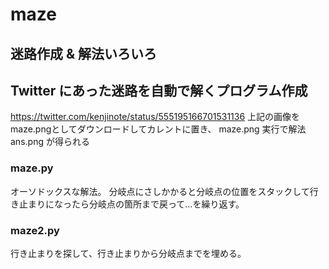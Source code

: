 # maze

## 迷路作成 & 解法いろいろ

## Twitter にあった迷路を自動で解くプログラム作成
https://twitter.com/kenjinote/status/555195166701531136
上記の画像をmaze.pngとしてダウンロードしてカレントに置き、
maze.png 実行で解法 ans.png が得られる

### maze.py
オーソドックスな解法。
分岐点にさしかかると分岐点の位置をスタックして行き止まりになったら分岐点の箇所まで戻って…を繰り返す。

### maze2.py
行き止まりを探して、行き止まりから分岐点までを埋める。


